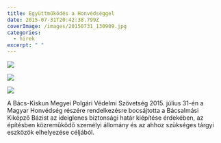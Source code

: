 ```yaml
---
title: Együttműködés a Honvédséggel
date: 2015-07-31T20:42:38.799Z
coverImage: /images/20150731_130909.jpg
categories:
  - hirek
excerpt: " "
---
```

![](/images/20150731_131541-1-.jpg)

![](/images/20150731_141632.jpg)

![](/images/20150731_130909.jpg)

A Bács-Kiskun Megyei Polgári Védelmi Szövetség 2015. július 31-én a Magyar Honvédség részére rendelkezésre bocsájtotta a Bácsalmási Kiképző Bázist az ideiglenes biztonsági határ kiépítése érdekében, az építésben közreműködő személyi állomány és az ahhoz szükséges tárgyi eszközök elhelyezése céljából.